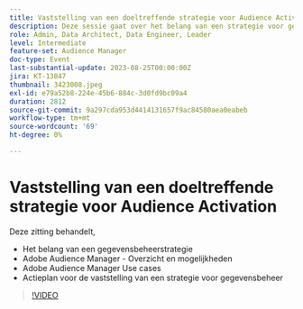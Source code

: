 ```yaml
---
title: Vaststelling van een doeltreffende strategie voor Audience Activation
description: Deze sessie gaat over het belang van een strategie voor gegevensbeheer, Adobe Audience Manager-overzicht en mogelijkheden, Adobe Audience Manager-gebruiksscenario's, een actieplan voor het opzetten van een strategie voor gegevensbeheer
role: Admin, Data Architect, Data Engineer, Leader
level: Intermediate
feature-set: Audience Manager
doc-type: Event
last-substantial-update: 2023-08-25T00:00:00Z
jira: KT-13847
thumbnail: 3423008.jpeg
exl-id: e79a52b8-224e-45b6-884c-3d0fd9bc09a4
duration: 2812
source-git-commit: 9a297cda953d4414131657f9ac84580aea0eabeb
workflow-type: tm+mt
source-wordcount: '69'
ht-degree: 0%

---
```


# Vaststelling van een doeltreffende strategie voor Audience Activation

Deze zitting behandelt,

- Het belang van een gegevensbeheerstrategie
- Adobe Audience Manager - Overzicht en mogelijkheden
- Adobe Audience Manager Use cases
- Actieplan voor de vaststelling van een strategie voor gegevensbeheer

>[!VIDEO](https://video.tv.adobe.com/v/3423008/?learn=on)
